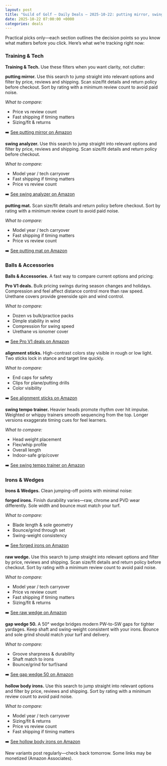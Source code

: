 ```yaml
---
layout: post
title: "Guild of Golf — Daily Deals — 2025-10-22: putting mirror, swing analyzer, putting mat"
date: 2025-10-22 07:00:00 +0000
categories: deals
---
```


<!-- sig:28c49798 -->

Practical picks only—each section outlines the decision points so you know what matters before you click. Here’s what we’re tracking right now:

### Training & Tech

**Training & Tech.** Use these filters when you want clarity, not clutter:

**putting mirror.** Use this search to jump straight into relevant options and filter by price, reviews and shipping. Scan size/fit details and return policy before checkout. Sort by rating with a minimum review count to avoid paid noise.

_What to compare:_
- Price vs review count
- Fast shipping if timing matters
- Sizing/fit & returns

➡️  [See putting mirror on Amazon](https://www.amazon.com/s?k=putting%20mirror&tag=guildofgolfde-20)

**swing analyzer.** Use this search to jump straight into relevant options and filter by price, reviews and shipping. Scan size/fit details and return policy before checkout.

_What to compare:_
- Model year / tech carryover
- Fast shipping if timing matters
- Price vs review count

➡️  [See swing analyzer on Amazon](https://www.amazon.com/s?k=swing%20analyzer&tag=guildofgolfde-20)

**putting mat.** Scan size/fit details and return policy before checkout. Sort by rating with a minimum review count to avoid paid noise.

_What to compare:_
- Model year / tech carryover
- Fast shipping if timing matters
- Price vs review count

➡️  [See putting mat on Amazon](https://www.amazon.com/s?k=putting%20mat&tag=guildofgolfde-20)

### Balls & Accessories

**Balls & Accessories.** A fast way to compare current options and pricing:

**Pro V1 deals.** Bulk pricing swings during season changes and holidays. Compression and feel affect distance control more than raw speed. Urethane covers provide greenside spin and wind control.

_What to compare:_
- Dozen vs bulk/practice packs
- Dimple stability in wind
- Compression for swing speed
- Urethane vs ionomer cover

➡️  [See Pro V1 deals on Amazon](https://www.amazon.com/s?k=pro%20v1%20deals&tag=guildofgolfde-20)

**alignment sticks.** High-contrast colors stay visible in rough or low light. Two sticks lock in stance and target line quickly.

_What to compare:_
- End caps for safety
- Clips for plane/putting drills
- Color visibility

➡️  [See alignment sticks on Amazon](https://www.amazon.com/s?k=alignment%20sticks&tag=guildofgolfde-20)

**swing tempo trainer.** Heavier heads promote rhythm over hit impulse. Weighted or whippy trainers smooth sequencing from the top. Longer versions exaggerate timing cues for feel learners.

_What to compare:_
- Head weight placement
- Flex/whip profile
- Overall length
- Indoor-safe grip/cover

➡️  [See swing tempo trainer on Amazon](https://www.amazon.com/s?k=swing%20tempo%20trainer&tag=guildofgolfde-20)

### Irons & Wedges

**Irons & Wedges.** Clean jumping-off points with minimal noise:

**forged irons.** Finish durability varies—raw, chrome and PVD wear differently. Sole width and bounce must match your turf.

_What to compare:_
- Blade length & sole geometry
- Bounce/grind through set
- Swing-weight consistency

➡️  [See forged irons on Amazon](https://www.amazon.com/s?k=forged%20irons&tag=guildofgolfde-20)

**raw wedge.** Use this search to jump straight into relevant options and filter by price, reviews and shipping. Scan size/fit details and return policy before checkout. Sort by rating with a minimum review count to avoid paid noise.

_What to compare:_
- Model year / tech carryover
- Price vs review count
- Fast shipping if timing matters
- Sizing/fit & returns

➡️  [See raw wedge on Amazon](https://www.amazon.com/s?k=raw%20wedge&tag=guildofgolfde-20)

**gap wedge 50.** A 50° wedge bridges modern PW-to-SW gaps for tighter yardages. Keep shaft and swing-weight consistent with your irons. Bounce and sole grind should match your turf and delivery.

_What to compare:_
- Groove sharpness & durability
- Shaft match to irons
- Bounce/grind for turf/sand

➡️  [See gap wedge 50 on Amazon](https://www.amazon.com/s?k=gap%20wedge%2050&tag=guildofgolfde-20)

**hollow body irons.** Use this search to jump straight into relevant options and filter by price, reviews and shipping. Sort by rating with a minimum review count to avoid paid noise.

_What to compare:_
- Model year / tech carryover
- Sizing/fit & returns
- Price vs review count
- Fast shipping if timing matters

➡️  [See hollow body irons on Amazon](https://www.amazon.com/s?k=hollow%20body%20irons&tag=guildofgolfde-20)

New variants post regularly—check back tomorrow. Some links may be monetized (Amazon Associates).
